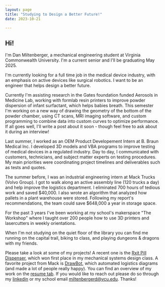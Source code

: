 ```yaml
---
layout: page
title: "Studying to Design a Better Future!"
date: 2023-10-21

---
```

## Hi!

I'm Dan Miltenberger, a mechanical engineering student at Virginia Commonwealth University. I'm a current senior and I'll be graduating May 2025. 

I'm currently looking for a full time job in the medical device industry, with an emphasis on active devices like surgical robotics. I want to be an engineer that helps design a better future. 

Currently I'm assisting research in the Gates foundation funded Aerosols in Medicine Lab, working with formlab resin printers to improve powder dispersion of infant surfactant, which helps babies breath. This semester I'm working on a new way of drawing the geometry of the bottom of the powder chamber, using CT scans, MRI imaging software, and custom programming to combine data into custom curves to optimize performance. If all goes well, I'll write a post about it soon - though feel free to ask about it during an interview! 

Last summer, I worked as an OEM Product Developement Intern at B. Braun Medical Inc. I developed 3D models and VBA programs to improve testing of medical devices in a regulated industry. 
Day to day, I communicated with customers, technicians, and subject matter experts on testing procedures. My main priorities were coordinating project timelines and deliverables such as tests and quotes. 

The summer before, I was an industrial engineering intern at Mack Trucks (Volvo Group). I got to walk along an active assembly line (120 trucks a day) and help improve the logistics department. I eliminated 700 hours of tedious work and saved $40,000. I also wrote an algorithm that analyzed how pallets in a plant warehouse were stored. Following my report's recommendations, the team could save $648,000 a year in storage space. 

For the past 3 years I've been working at my school's makerspace "The Workshop" where I taught over 200 people how to use 3D printers and lasercutters in weekly orientations.

When I'm not studying on the quiet floor of the library you can find me running on the capital trail, biking to class, and playing dungeons & dragons with my friends.            

Please take a look at some of my projects! A recent one is the [Rxit Pill Dispenser](https://danmiltenberger.github.io/posts/PILL-PEZ-DISPENSER/), which won first place in my mechanical systems design class. A favorite project from Mack is [DrawBot](https://danmiltenberger.github.io/posts/DRAW-BOT-OVERVIEW/), which automated logistics diagrams (and made a lot of people really happy). You can find an overview of my work on the [resume tab](https://danmiltenberger.github.io/resume/). If you would like to reach out please do so through my [linkedin](https://www.linkedin.com/in/dan-miltenberger/) or my school email miltenbergerd@vcu.edu. Thanks!
